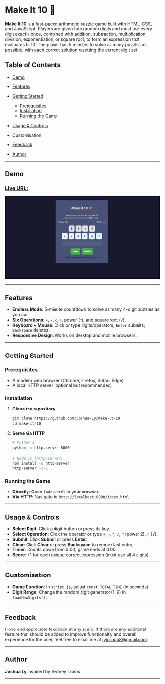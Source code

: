 # Make It 10 🎯

**Make It 10** is a fast-paced arithmetic puzzle game built with HTML, CSS, and JavaScript. Players are given four random digits and must use every digit exactly once, combined with addition, subtraction, multiplication, division, exponentiation, or square root, to form an expression that evaluates to 10. The player has 5 minutes to solve as many puzzles as possible, with each correct solution resetting the current digit set.

## Table of Contents

* [Demo](#demo)
* [Features](#features)
* [Getting Started](#getting-started)

  * [Prerequisites](#prerequisites)
  * [Installation](#installation)
  * [Running the Game](#running-the-game)
* [Usage & Controls](#usage--controls)
* [Customisation](#customisation)
* [Feedback](#Feedback)
* [Author](#author)

---

## Demo
### [Live URL:](make-it-10.vercel.app)
![Make It 10 Screenshot](./images/make_it_10.png)

---

## Features

* **Endless Mode**: 5-minute countdown to solve as many 4-digit puzzles as you can.
* **Six Operations**: `+`, `-`, `×`, `÷`, power (`ⁿ`), and square root (`√`).
* **Keyboard + Mouse**: Click or type digits/operators; `Enter` submits; `Backspace` deletes.
* **Responsive Design**: Works on desktop and mobile browsers.

---

## Getting Started

### Prerequisites

* A modern web browser (Chrome, Firefox, Safari, Edge)
* A local HTTP server (optional but recommended)

### Installation

1. **Clone the repository**

   ```bash
   git clone https://github.com/Joshua-Ly/make-it-10
   cd make-it-10
   ```

2. **Serve via HTTP**

   ```bash
   # Python 3
   python -m http.server 8000

   # Node.js (http-server)
   npm install -g http-server
   http-server -c-1 .
   ```

### Running the Game

* **Directly**: Open `index.html` in your browser.
* **Via HTTP**: Navigate to `http://localhost:8000/index.html`.

---

## Usage & Controls

* **Select Digit**: Click a digit button or press its key.
* **Select Operation**: Click the operator or type `+`, `-`, `*`, `/`, `^` (power 2), `r` (√).
* **Submit**: Click **Submit** or press **Enter**.
* **Clear**: Click **Clear** or press **Backspace** to remove last entry.
* **Timer**: Counts down from 5:00; game ends at 0:00.
* **Score**: +1 for each unique correct expression (must use all 4 digits).

---

## Customisation

* **Game Duration**: In `script.js`, adjust `const TOTAL_TIME` (in seconds).
* **Digit Range**: Change the random digit generator (1–9) in `loadNewDigits()`.

---

## Feedback

I love and appreciate feedback at any scale. If there are any additonal feature that should be added to improve functionaltiy and overall experience for the user, feel free to email me at lyjoshua8@gmail.com.

---

## Author

**Joshua Ly**
Inspired by Sydney Trains

---
